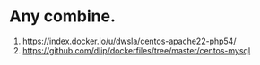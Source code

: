 # Any combine.

1. https://index.docker.io/u/dwsla/centos-apache22-php54/
2. https://github.com/dlip/dockerfiles/tree/master/centos-mysql


